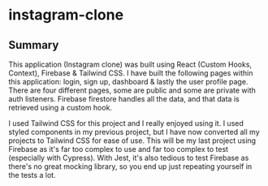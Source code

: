 # instagram-clone

##  Summary

This application (Instagram clone) was built using React (Custom Hooks, Context), Firebase & Tailwind CSS. I have built the following pages within this application: login, sign up, dashboard & lastly the user profile page. There are four different pages, some are public and some are private with auth listeners. Firebase firestore handles all the data, and that data is retrieved using a custom hook.

I used Tailwind CSS for this project and I really enjoyed using it. I used styled components in my previous project, but I have now converted all my projects to Tailwind CSS for ease of use. This will be my last project using Firebase as it's far too complex to use and far too complex to test (especially with Cypress). With Jest, it's also tedious to test Firebase as there's no great mocking library, so you end up just repeating yourself in the tests a lot.
